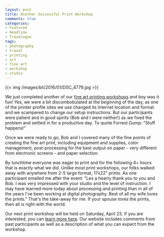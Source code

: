 ```yaml
---
layout: post
title: Another Successful Print Workshop
comments: true
categories:
- Featured
- Headline
- Travelogue
tags:
- photography
- travel
- printing
- art
- fine art
- workshop
- studio
---
```


{{<  img /images/bli/2016/01/DSC_4779.jpg  >}}

We just completed another of our [fine art printing workshops](http://www.lesterpickerphoto.com/workshops/upcoming-workshops.html#printing) and boy was it fun! Yes, we were a bit discombobulated at the beginning of the day, as one of the printer profile sites we use changed its Internet location and format and we scampered to change our setup instructions. But our participants were patient and in good spirits (Bob and I were neither!) as we fixed the problem and settled in for a productive day. To quote Forrest Gump: "Stuff happens!"

<!--more-->

Once we were ready to go, Bob and I covered many of the fine points of creating the fine art print, including equipment and supplies, color management, post-processing for the best output on paper - very different from electronic screens - and paper selection. 

By lunchtime everyone was eager to print and for the following 4+ hours that is exactly what we did. Unlike most print workshops, our folks walked away with anywhere from 2-5 large format, 17x22" prints. As one participant emailed me after the event: "Les a hearty thank you to you and Bob. I was very impressed with your studio and the level of instruction.  I may have learned more today about processing and printing than in all of the years I've been working at digital photography. Best of all my wife loves the prints." That's the take-away for me. If your spouse loves the prints, then all is right with the world. 

Our next print workshop will be held on Saturday, April 23. If you are interested, you can [learn more here](http://www.lesterpickerphoto.com/workshops/upcoming-workshops.html#printing). Our website includes comments from past participants as well as a description of what you can expect from the workshop.

